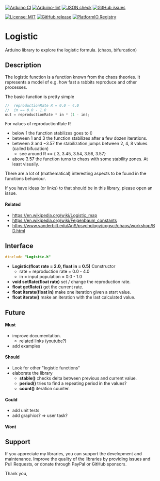 
[![Arduino CI](https://github.com/RobTillaart/Logistic/workflows/Arduino%20CI/badge.svg)](https://github.com/marketplace/actions/arduino_ci)
[![Arduino-lint](https://github.com/RobTillaart/Logistic/actions/workflows/arduino-lint.yml/badge.svg)](https://github.com/RobTillaart/Logistic/actions/workflows/arduino-lint.yml)
[![JSON check](https://github.com/RobTillaart/Logistic/actions/workflows/jsoncheck.yml/badge.svg)](https://github.com/RobTillaart/Logistic/actions/workflows/jsoncheck.yml)
[![GitHub issues](https://img.shields.io/github/issues/RobTillaart/Logistic.svg)](https://github.com/RobTillaart/Logistic/issues)

[![License: MIT](https://img.shields.io/badge/license-MIT-green.svg)](https://github.com/RobTillaart/Logistic/blob/master/LICENSE)
[![GitHub release](https://img.shields.io/github/release/RobTillaart/Logistic.svg?maxAge=3600)](https://github.com/RobTillaart/Logistic/releases)
[![PlatformIO Registry](https://badges.registry.platformio.org/packages/robtillaart/library/Logistic.svg)](https://registry.platformio.org/libraries/robtillaart/Logistic)


# Logistic

Arduino library to explore the logistic formula. (chaos, bifurcation)


## Description

The logistic function is a function known from the chaos theories.
It represents a model of e.g. how fast a rabbits reproduce and other processes.

The basic function is pretty simple 
```cpp
//  reproductionRate R = 0.0 - 4.0
//  in == 0.0 - 1.0
out = reproductionRate * in * (1 - in);
```

For values of reproductionRate R 
- below 1 the function stabilizes goes to 0
- between 1 and 3 the function stabilizes after a few dozen iterations.
- between 3 and ~3.57 the stabilization jumps between 2, 4, 8 values (called bifucation)
  - see around R == { 3, 3.45, 3.54, 3.56, 3.57}
- above 3.57 the function turns to chaos with some stability zones. At least visually.

There are a lot of (mathematical) interesting aspects to be found in the functions behaviour.

If you have ideas (or links) to that should be in this library, please open an issue.



#### Related

- https://en.wikipedia.org/wiki/Logistic_map
- https://en.wikipedia.org/wiki/Feigenbaum_constants
- https://www.vanderbilt.edu/AnS/psychology/cogsci/chaos/workshop/BD.html


## Interface

```cpp
#include "Logistic.h"
```

- **Logistic(float rate = 2.0, float in = 0.5)** Constructor  
  - rate = reproduction rate = 0.0 - 4.0
  - in   = input population = 0.0 - 1.0
- **void setRate(float rate)** set / change the reproduction rate.
- **float getRate()** get the current rate.
- **float iterate(float in)** make one iteration given a start value.
- **float iterate()** make an iteration with the last calculated value.

## Future

#### Must

- improve documentation.
  - related links (youtube?)
- add examples

#### Should

- Look for other "logistic functions"
- elaborate the library
  - **stable()** checks delta between previous and current value.
  - **period()** tries to find a repeating period in the values?
  - **count()** iteration counter.

#### Could

- add unit tests
- add graphics? => user task?

#### Wont


## Support

If you appreciate my libraries, you can support the development and maintenance.
Improve the quality of the libraries by providing issues and Pull Requests, or
donate through PayPal or GitHub sponsors.

Thank you,